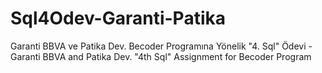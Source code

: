 # Sql4Odev-Garanti-Patika
Garanti BBVA ve Patika Dev. Becoder Programına Yönelik "4. Sql" Ödevi - Garanti BBVA and Patika Dev. "4th Sql" Assignment for Becoder Program
